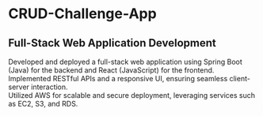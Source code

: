# CRUD-Challenge-App

## Full-Stack Web Application Development

Developed and deployed a full-stack web application using Spring Boot (Java) for the backend and React (JavaScript) for the frontend.\
Implemented RESTful APIs and a responsive UI, ensuring seamless client-server interaction.\
Utilized AWS for scalable and secure deployment, leveraging services such as EC2, S3, and RDS.

